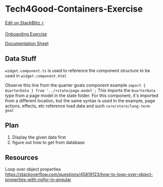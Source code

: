# Tech4Good-Containers-Exercise

[Edit on StackBlitz ⚡️](https://stackblitz.com/edit/longtermgoals-setup-z4ayec)

[Onboarding Exercise](https://docs.google.com/document/d/1x-7JrtLswwFnXD_ggjxILC8rLLksC5IL6D9qCLLMxgo/edit#)

[Documentation Sheet](https://docs.google.com/spreadsheets/d/127ckUnuKAWPYyK6D7W4JT7aJpRG2uEZgf7zfhjXwLmU/edit#gid=0)

## Data Stuff
`widget.component.ts` is used to reference the component structure to be used in `widget.component.html`

Observe this line from the quarter goals component example
`import { QuarterData } from '../+state/page.model';`
This imports the `QuarterData` type from a page model in the state folder. For this component, it's imported from a different location, but the same syntax is used
In the example, page actions, effects, etc reference load data and such
`core/store/long-term-goal`

## Plan
1. Display the given data first
2. figure out how to get from database


## Resources

Loop over object properties
https://stackoverflow.com/questions/45819123/how-to-loop-over-object-properties-with-ngfor-in-angular